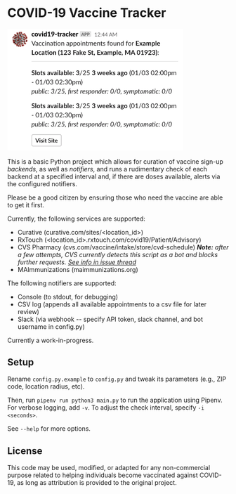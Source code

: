 # COVID-19 Vaccine Tracker

<img src="img/slack-msg.png" width=400 />

This is a basic Python project which allows for curation of vaccine sign-up _backends_, as well as _notifiers_, and runs a rudimentary check of each backend at a specified interval and, if there are doses available, alerts via the configured notifiers.

Please be a good citizen by ensuring those who need the vaccine are able to get it first.

Currently, the following services are supported:
* Curative (curative.com/sites/<location_id>)
* RxTouch (<location_id>.rxtouch.com/covid19/Patient/Advisory)
* CVS Pharmacy (cvs.com/vaccine/intake/store/cvd-schedule) _**Note:** after a few attempts, CVS currently detects this script as a bot and blocks further requests. [See info in issue thread](https://github.com/jwoglom/covid19-vaccine-tracker/issues/1)_ 
* MAImmunizations (maimmunizations.org)

The following notifiers are supported:
* Console (to stdout, for debugging)
* CSV log (appends all available appointments to a csv file for later review)
* Slack (via webhook -- specify API token, slack channel, and bot username in config.py)

Currently a work-in-progress.

## Setup

Rename `config.py.example` to `config.py` and tweak its parameters (e.g., ZIP code, location radius, etc).

Then, run `pipenv run python3 main.py` to run the application using Pipenv.
For verbose logging, add `-v`.
To adjust the check interval, specify `-i <seconds>`.

See `--help` for more options.

## License

This code may be used, modified, or adapted for any non-commercial purpose related to helping individuals become vaccinated against COVID-19, as long as attribution is provided to the original project.
